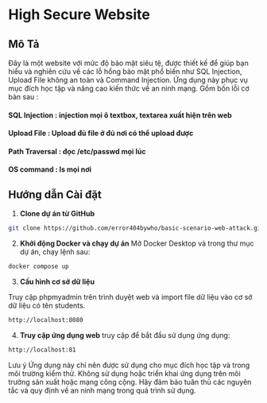 # High Secure Website

## Mô Tả

Đây là một website với mức độ bảo mật siêu tệ, được thiết kế để giúp bạn hiểu và nghiên cứu về các lỗ hổng bảo mật phổ biến như SQL Injection, Upload File không an toàn và Command Injection. Ứng dụng này phục vụ mục đích học tập và nâng cao kiến thức về an ninh mạng. Gồm bốn lỗi cơ bản sau :
#### SQL Injection : injection mọi ô textbox, textarea xuất hiện trên web
#### Upload File : Upload đủ file ở đủ nơi có thể upload được
#### Path Traversal : đọc /etc/passwd mọi lúc 
#### OS command : ls mọi nơi 

## Hướng dẫn Cài đặt

1. **Clone dự án từ GitHub**
```bash
git clone https://github.com/error404bywho/basic-scenario-web-attack.git
```

2. **Khởi động Docker và chạy dự án**
Mở Docker Desktop và trong thư mục dự án, chạy lệnh sau:
```bash
docker compose up
```

3. **Cấu hình cơ sở dữ liệu**

Truy cập phpmyadmin trên trình duyệt web và import file dữ liệu vào cơ sở dữ liệu có tên students.
```bash
http://localhost:8080
```

4. **Truy cập ứng dụng web**
truy cập để bắt đầu sử dụng ứng dụng:
```bash
http://localhost:81 
```

Lưu ý
Ứng dụng này chỉ nên được sử dụng cho mục đích học tập và trong môi trường kiểm thử.
Không sử dụng hoặc triển khai ứng dụng trên môi trường sản xuất hoặc mạng công cộng.
Hãy đảm bảo tuân thủ các nguyên tắc và quy định về an ninh mạng trong quá trình sử dụng.

